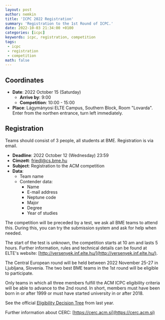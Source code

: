 ```yaml
---
layout: post
author: nemkin
title: 'ICPC 2022 Registration'
summary: 'Registration to the 1st Round of ICPC.'
date: 2022-10-03 21:34:00 +0100
categories: [icpc]
keywords: icpc, registration, competition
tags:
 - icpc
 - registration
 - competition
math: false
---
```


## Coordinates

- **Date**: 2022 October 15 (Saturday)
  - **Arrive by**: 9:00
  - **Competition**: 10:00 - 15:00
- **Place**: Lágymányosi ELTE Campus, Southern Block, Room "Lovarda". Enter from the northen entrance, turn left immediately.

## Registration

Teams should consist of 3 people, all students at BME. Registration is via email.

- **Deadline**: 2022 October 12 (Wednesday) 23:59
- **Címzett**: [friedl@cs.bme.hu](mailto:friedl@cs.bme.hu)
- **Subject**: Registration to the ACM competition
- **Data**:
  - Team name
  - Contender data:
    - Name
    - E-mail address
    - Neptune code
    - Major
    - Degree
    - Year of studies

The competition will be preceded by a test, we ask all BME teams to attend this. During this, you can try the submission system and ask for help when needed.

The start of the test is unknown, the competition starts at 10 am and lasts 5 hours. Further information, rules and technical details can be found at ELTE's website: [http://versenyek.inf.elte.hu/](http://versenyek.inf.elte.hu/).

The Central European round will be held between 2022 November 25-27 in Ljubljana, Slovenia. The two best BME teams in the 1st round will be eligible to participate.

Only teams in which all three members fulfill the ACM ICPC eligibility criteria will be able to advance to the 2nd round. In short, members must have been born in or after 1999 or must have started university in or after 2018.

See the official [Eligibility Decision Tree](https://drive.google.com/file/d/1E9yaQbpSu9059UrOYafAiNrH-ABgRDAW/view) from last year.

Further information about CERC: [https://cerc.acm.si](https://cerc.acm.si)
